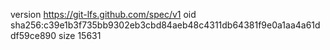 version https://git-lfs.github.com/spec/v1
oid sha256:c39e1b3f735bb9302eb3cbd84aeb48c4311db64381f9e0a1aa4a61ddf59ce890
size 15631
